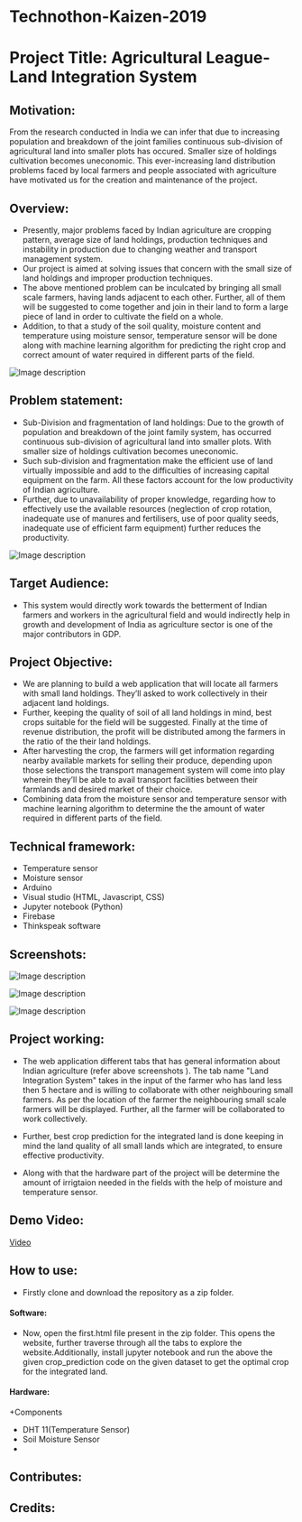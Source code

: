 # Technothon-Kaizen-2019
# Project Title: Agricultural League- Land Integration System

## Motivation:
From the research conducted in India we can infer that due to increasing population and breakdown of the joint families continuous sub-division of agricultural land into smaller plots has occured. Smaller size of holdings cultivation becomes uneconomic. This ever-increasing land distribution problems faced by local farmers and people associated with agriculture have motivated us for the creation and maintenance of the project.

## Overview:
+ Presently, major problems faced by Indian agriculture are cropping pattern, average size of land holdings, production techniques and instability in production due to changing weather and transport management system.
+ Our project is aimed at solving issues that concern with the small size of land holdings and improper production techniques. 
+ The above mentioned problem can be inculcated by bringing all small scale farmers, having lands adjacent to each other. Further, all of them will be suggested to come together and join in their land to form a large piece of land in order to cultivate the field on a whole.
+ Addition, to that a study of the soil quality, moisture content and temperature using moisture sensor, temperature sensor will be done along with machine learning algorithm for predicting the right crop and correct amount of water required in different parts of the field.

![Image description](https://github.com/Ragini132/Technothon-Kaizen-2019/blob/master/India_land_distribution.png)

## Problem statement:
+ Sub-Division and fragmentation of land holdings: Due to the growth of population and breakdown of the joint family system, has occurred continuous sub-division of agricultural land into smaller plots. With smaller size of holdings cultivation becomes uneconomic.
+ Such sub-division and fragmentation make the efficient use of land virtually impossible and add to the difficulties of increasing capital equipment on the farm. All these factors account for the low productivity of Indian agriculture.
+ Further, due to unavailability of proper knowledge, regarding how to effectively use the available resources (neglection of crop rotation, inadequate use of manures and fertilisers, use of poor quality seeds, inadequate use of efficient farm equipment) further reduces the productivity.

![Image description](https://github.com/Ragini132/Technothon-Kaizen-2019/blob/master/Farmer_land_share.png)

## Target Audience:
+ This system would directly work towards the betterment of Indian farmers and workers in the agricultural field and would indirectly help in growth and development of India as agriculture sector is one of the major contributors in GDP.

## Project Objective:
+ We are planning to build a web application that will locate all farmers with small land holdings. They’ll asked to work collectively in their adjacent land holdings.
+ Further, keeping the quality of soil of all land holdings in mind, best crops suitable for the field will be suggested. Finally at the time of revenue distribution, the profit will be distributed among the farmers in the ratio of the their land holdings.
+ After harvesting the crop, the farmers will get information regarding nearby available markets for selling their produce, depending upon those selections the transport management system will come into play wherein they’ll be able to avail transport facilities between their  farmlands and desired market of their choice.
+ Combining data from the moisture sensor and temperature sensor with machine learning algorithm to determine the the amount of water required in different parts of the field.

## Technical framework:
+ Temperature sensor
+ Moisture sensor
+ Arduino
+ Visual studio (HTML, Javascript, CSS)
+ Jupyter notebook (Python)
+ Firebase
+ Thinkspeak software

## Screenshots:
![Image description](https://github.com/Ragini132/Technothon-Kaizen-2019/blob/master/hardware_image.jpeg)

![Image description](https://github.com/Ragini132/Technothon-Kaizen-2019/blob/master/home_page.png)

![Image description](https://github.com/Ragini132/Technothon-Kaizen-2019/blob/master/Land_page.png)


## Project working:

+ The web application different tabs that has general information about Indian agriculture (refer above screenshots ). The tab name "Land Integration System" takes in the input of the farmer who has land less then 5 hectare and is willing to collaborate with other neighbouring small farmers. As per the location of the farmer the neighbouring small scale farmers will be displayed. Further, all the farmer will be collaborated to work collectively.

+ Further, best crop prediction for the integrated land is done keeping in mind the land quality of all small lands which are integrated, to ensure effective productivity.

+ Along with that the hardware part of the project will be determine the amount of irrigtaion needed in the fields with the help of moisture and temperature sensor.

## Demo Video:

[Video](https://youtu.be/FnbFHaWZXTU)

## How to use:
+ Firstly clone and download the repository as a zip folder.

#### Software:

+ Now, open the first.html file present in the zip folder. This opens the website, further traverse through all the tabs to explore the website.Additionally, install jupyter notebook and run the above the given crop_prediction code on the given dataset to get the optimal crop for the integrated land.

#### Hardware:

+Components
+ DHT 11(Temperature Sensor)
+ Soil Moisture Sensor
+ 



## Contributes:



## Credits:

